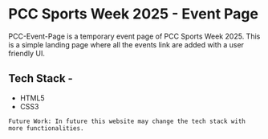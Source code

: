 # PCC Sports Week 2025 - Event Page

PCC-Event-Page is a temporary event page of PCC Sports Week 2025. This is a simple landing page where all the events link are added with a user friendly UI. 

## Tech Stack - <br>
- HTML5
- CSS3

`Future Work: In future this website may change the tech stack with more functionalities.`